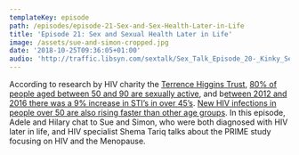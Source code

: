 ```yaml
---
templateKey: episode
path: /episodes/episode-21-Sex-and-Sex-Health-Later-in-Life
title: 'Episode 21: Sex and Sexual Health Later in Life'
image: /assets/sue-and-simon-cropped.jpg
date: '2018-10-25T09:36:05+01:00'
audio: 'http://traffic.libsyn.com/sextalk/Sex_Talk_Episode_20-_Kinky_Sex.mp3'
---
```

According to research by HIV charity the [Terrence Higgins Trust](https://www.tht.org.uk/), [80% of people aged between 50 and 90 are sexually active](<https://www.tht.org.uk/sites/default/files/2018-04/Still Got It - Over 50s Insight Briefing.pdf>), and b[etween 2012 and 2016 there was a 9% increase in STI’s in over 45’s](https://www.fpa.org.uk/factsheets/sexually-transmitted-infections). [New HIV infections in people over 50 are also rising faster than other age groups](https://www.nhs.uk/news/older-people/rates-newly-diagnosed-hiv-increasing-over-50s/). In this episode, Adele and Hilary chat to Sue and Simon, who were both diagnosed with HIV later in life, and HIV specialist Shema Tariq talks about the PRIME study focusing on HIV and the Menopause.

